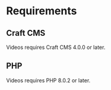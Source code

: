 # Requirements

## Craft CMS
Videos requires Craft CMS 4.0.0 or later.

## PHP
Videos requires PHP 8.0.2 or later.
